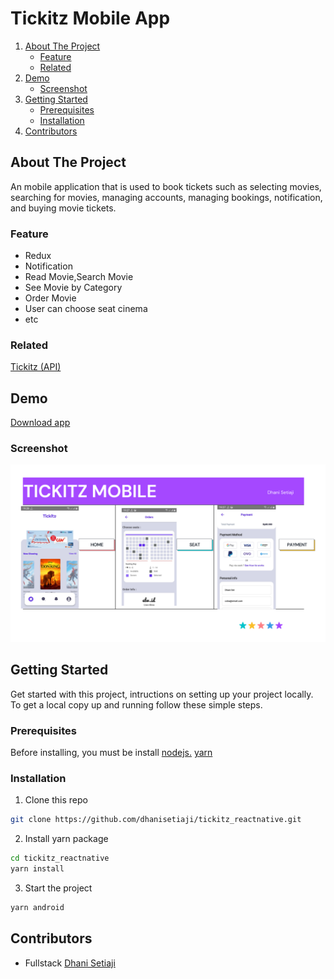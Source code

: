 # Tickitz Mobile App
<!-- NAVIGATION -->
<ol>
    <li>
      <a href="#about-the-project">About The Project</a>
      <ul>
        <li><a href="#feature">Feature</a></li>
        <li><a href="#related">Related</a></li>
      </ul>
    </li>
    <li><a href="#demo">Demo</a>
          <ul>
        <li><a href="#screenshot">Screenshot</a></li>
      </ul>
    </li>
    <li>
      <a href="#getting-started">Getting Started</a>
      <ul>
        <li><a href="#prerequisites">Prerequisites</a></li>
        <li><a href="#installation">Installation</a></li>
      </ul>
    </li>
    <li><a href="#contributors">Contributors</a></li>
</ol>
<!-- ABOUT THE PROJECT -->

## About The Project

An mobile application that is used to book tickets such as selecting movies, searching for movies, managing accounts, managing bookings, notification, and buying movie tickets.

### Feature

- Redux ​ 
- Notification
- Read Movie,Search Movie
- See Movie by Category​
- Order Movie​
- User can choose seat cinema​
- etc​


### Related

[Tickitz (API)](https://github.com/dhanisetiaji/tickitz-be)

## Demo

[Download app](https://github.com/dhanisetiaji/tickitz_reactnative/tree/master/sourceAPK)
### Screenshot
<!-- kalau bisa dibuat tabel antara tampilan web dan mobile -->
![landing](https://raw.githubusercontent.com/dhanisetiaji/tickitz_reactnative/master/screenshot/Stop%20Start%20Continue%20Retrospective%20Whiteboard%20in%20Purple%20Basic%20Style.png)

<!-- GETTING STARTED -->
## Getting Started

Get started with this project, intructions on setting up your project locally.<br />
To get a local copy up and running follow these simple steps.
### Prerequisites

Before installing, you must be install [nodejs.](https://nodejs.org) [yarn](https://yarnpkg.com/getting-started/install)
### Installation

1. Clone this repo
 
```sh
git clone https://github.com/dhanisetiaji/tickitz_reactnative.git
```
2. Install yarn package

```sh
cd tickitz_reactnative
yarn install
```

3. Start the project

```sh
yarn android
```

<!-- Contributors -->
## Contributors

- Fullstack [Dhani Setiaji](https://github.com/dhanisetiaji)
